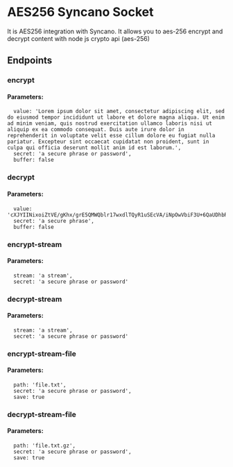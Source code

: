 # AES256 Syncano Socket

It is AES256 integration with Syncano. It allows you to aes-256 encrypt and decrypt content with node js crypto api (aes-256)

## Endpoints

### encrypt

#### Parameters:

      value: 'Lorem ipsum dolor sit amet, consectetur adipiscing elit, sed do eiusmod tempor incididunt ut labore et dolore magna aliqua. Ut enim ad minim veniam, quis nostrud exercitation ullamco laboris nisi ut aliquip ex ea commodo consequat. Duis aute irure dolor in reprehenderit in voluptate velit esse cillum dolore eu fugiat nulla pariatur. Excepteur sint occaecat cupidatat non proident, sunt in culpa qui officia deserunt mollit anim id est laborum.',
      secret: 'a secure phrase or password',
      buffer: false


### decrypt

#### Parameters:

      value: 'cXJYIINixoiZtVE/gKhx/grE5QMWQblr17wxdlTQyR1uSEcVA/iNpOwVbiF3U+6QaUDhbRDK5VEpzS26e/+kLP+NJmcgfqsA5WRHfPQy4TfmzarIUrbL+NsPJm2Gxq+n8KtovheB6YNCqEyvTeB+fbtosSdFkNgUR+u6EFQwbrGF7200zqZx9UMd+1zcTHXxjdOo+EwZlULlpQ52KInPJlTk9FH2G2hgfqx2kotD2/sdTtcqWTZZSssWINJcVNO4cVM56XWfdcwxhQ==',
      secret: 'a secure phrase',
      buffer: false


### encrypt-stream

#### Parameters:

      stream: 'a stream',
      secret: 'a secure phrase or password'


### decrypt-stream

#### Parameters:

      stream: 'a stream',
      secret: 'a secure phrase or password'


### encrypt-stream-file

#### Parameters:

      path: 'file.txt',
      secret: 'a secure phrase or password',
      save: true


### decrypt-stream-file

#### Parameters:

      path: 'file.txt.gz',
      secret: 'a secure phrase or password',
      save: true

